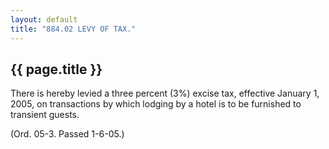 ```yaml
---
layout: default 
title: "884.02 LEVY OF TAX."
---
```


{{ page.title }}
----------------

There is hereby levied a three percent (3%) excise tax, effective
January 1, 2005, on transactions by which lodging by a hotel is to be
furnished to transient guests.

(Ord. 05-3. Passed 1-6-05.)
